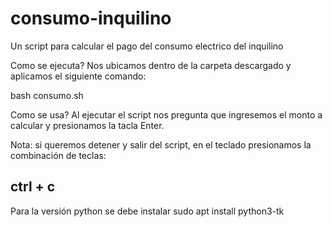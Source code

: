 # consumo-inquilino
Un script para calcular el pago del consumo electrico del inquilino

Como se ejecuta?
Nos ubicamos dentro de la carpeta descargado y aplicamos
el siguiente comando:

bash consumo.sh

Como se usa?
Al ejecutar el script nos pregunta que ingresemos el monto a calcular
y presionamos la tacla Enter.

Nota: si queremos detener y salir del script, en el teclado presionamos
la combinación de teclas:

ctrl + c
---------------------------------------
Para la versión python se debe instalar 
sudo apt install python3-tk


 
